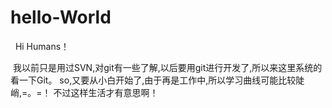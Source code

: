 # hello-World
 
 Hi Humans！
 
 我以前只是用过SVN,对git有一些了解,以后要用git进行开发了,所以来这里系统的看一下Git。
 so,又要从小白开始了,由于再是工作中,所以学习曲线可能比较陡峭,=。=！
 不过这样生活才有意思啊！
 
 
